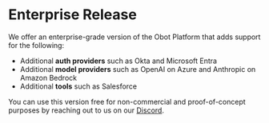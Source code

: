 # Enterprise Release

We offer an enterprise-grade version of the Obot Platform that adds support for the following:
- Additional **auth providers** such as Okta and Microsoft Entra
- Additional **model providers** such as OpenAI on Azure and Anthropic on Amazon Bedrock
- Additional **tools** such as Salesforce

You can use this version free for non-commercial and proof-of-concept purposes by reaching out to us on our [Discord](https://discord.gg/9sSf4UyAMC).